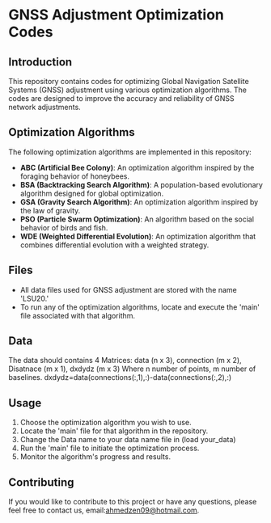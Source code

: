 # GNSS Adjustment Optimization Codes

## Introduction

This repository contains codes for optimizing Global Navigation Satellite Systems (GNSS) adjustment using various optimization algorithms. The codes are designed to improve the accuracy and reliability of GNSS network adjustments.


## Optimization Algorithms

The following optimization algorithms are implemented in this repository:

- **ABC (Artificial Bee Colony)**: An optimization algorithm inspired by the foraging behavior of honeybees.
- **BSA (Backtracking Search Algorithm)**: A population-based evolutionary algorithm designed for global optimization.
- **GSA (Gravity Search Algorithm)**: An optimization algorithm inspired by the law of gravity.
- **PSO (Particle Swarm Optimization)**: An algorithm based on the social behavior of birds and fish.
- **WDE (Weighted Differential Evolution)**: An optimization algorithm that combines differential evolution with a weighted strategy.

## Files

- All data files used for GNSS adjustment are stored with the name 'LSU20.'
- To run any of the optimization algorithms, locate and execute the 'main' file associated with that algorithm.

## Data
The data should contains 4 Matrices: data (n x 3), connection (m x 2), Disatnace (m x 1), dxdydz (m x 3)
Where n number of points, m number of baselines. 
dxdydz=data(connections(:,1),:)-data(connections(:,2),:)

## Usage

1. Choose the optimization algorithm you wish to use.
2. Locate the 'main' file for that algorithm in the repository.
3. Change the Data name to your data name file in (load your_data)
4. Run the 'main' file to initiate the optimization process.
5. Monitor the algorithm's progress and results.

## Contributing

If you would like to contribute to this project or have any questions, please feel free to contact us, email:ahmedzen09@hotmail.com.
